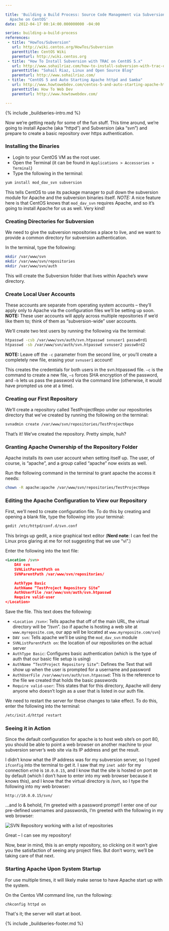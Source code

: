 ```yaml
---
 
title: 'Building a Build Process: Source Code Management via Subversion and
  Apache on CentOS'
date: 2012-04-17 00:14:00.000000000 -04:00

series: building-a-build-process
references:
 - title: "HowTos/Subversion"
   url: http://wiki.centos.org/HowTos/Subversion
   parenttitle: CentOS Wiki
   parenturl: http://wiki.centos.org
 - title: "How To Install Subversion with TRAC on CentOS 5.x"
   url: http://www.sohailriaz.com/how-to-install-subversion-with-trac-on-centos-5-x/
   parenttitle: "Sohail Riaz, Linux and Open Source Blog"
   parenturl: http://www.sohailriaz.com/
 - title: "CentOS 5 and Auto Starting Apache httpd and Samba"
   url: http://www.howtowebdev.com/centos-5-and-auto-starting-apache-httpd-and-samba/
   parenttitle: How To Web Dev
   parenturl: http://www.howtowebdev.com/

---
```

{% include _buildseries-intro.md %}

Now we’re getting ready for some of the fun stuff. This time around, we’re going to install Apache (aka “httpd”) and Subversion (aka “svn”) and prepare to create a basic repository over https authentication.

### Installing the Binaries

* Login to your CentOS VM as the root user.
* Open the Terminal (it can be found in `Applications > Accessories > Terminal`)
* Type the following in the terminal:

```sh
yum install mod_dav_svn subversion
```

This tells CentOS to use its package manager to pull down the subversion module for Apache and the subversion binaries itself. *NOTE:* A nice feature here is that CentOS knows that `mod_dav_svn` requires Apache, and so it’s going to install Apache for us as well. Very kind!

### Creating Directories for Subversion

We need to give the subversion repositories a place to live, and we want to provide a common directory for subversion authentication.

In the terminal, type the following:

```sh
mkdir /var/www/svn
mkdir /var/www/svn/repositories
mkdir /var/www/svn/auth
```

This will create the Subversion folder that lives within Apache’s www directory.

### Create Local User Accounts

These accounts are separate from operating system accounts – they’ll apply only to Apache via the configuration files we’ll be setting up soon. **NOTE:** These user accounts will apply across multiple repositories if we’d like them to; think of them as “subversion-wide” user accounts.

We’ll create two test users by running the following via the terminal:

```sh
htpasswd -csb /var/www/svn/auth/svn.htpasswd svnuser1 passw0rd1
htpasswd -sb /var/www/svn/auth/svn.htpasswd svnuser2 passw0rd2
```

**NOTE:** Leave off the `-c` parameter from the second line, or you’ll create a completely new file, erasing your `svnuser1` account!

This creates the credentials for both users in the svn.htpasswd file. `–c` is the command to create a new file, `–s` forces SHA encryption of the password, and `–b` lets us pass the password via the command line (otherwise, it would have prompted us one at a time).

### Creating our First Repository

We’ll create a repository called TestProjectRepo under our repositories directory that we’ve created by running the following on the terminal:

```sh
svnadmin create /var/www/svn/repositories/TestProjectRepo
```

That’s it! We’ve created the repository. Pretty simple, huh?

### Granting Apache Ownership of the Repository Folder

Apache installs its own user account when setting itself up. The user, of course, is “apache”, and a group called “apache” now exists as well.

Run the following command in the terminal to grant apache the access it needs:

```sh
chown -R apache:apache /var/www/svn/repositories/TestProjectRepo
```

### Editing the Apache Configuration to View our Repository

First, we’ll need to create configuration file. To do this by creating and opening a blank file, type the following into your terminal:

```sh
gedit /etc/httpd/conf.d/svn.conf
```

This brings up gedit, a nice graphical text editor (**Nerd note**: I can feel the Linux pros glaring at me for not suggesting that we use “vi”.)

Enter the following into the text file:

```xml
<Location /svn>
    DAV svn
    SVNListParentPath on
    SVNParentPath /var/www/svn/repositories/

    AuthType Basic
    AuthName “TestProject Repository Site”
    AuthUserFile /var/www/svn/auth/svn.htpasswd
    Require valid-user
</Location>
```

Save the file. This text does the following:

* `<Location /svn>`: Tells apache that off of the main URL, the virtual directory will be “/svn”. (so if apache is hosting a web site at `www.myreposite.com`, our app will be located at `www.myreposite.com/svn`)
* `DAV svn`: Tells apache we’ll be using the `mod_dav_svn` module
* `SVNListParentPath on`: the location of our repositories on the actual server
* `AuthType Basic`: Configures basic authentication (which is the type of auth that our basic file setup is using)
* `AuthName “TestProject Repository Site”`: Defines the Text that will show up when the user is prompted for a username and password
* `AuthUserFile /var/www/svn/auth/svn.htpasswd`: This is the reference to the file we created that holds the basic passwords
* `Require valid-user`: This states that for this directory, Apache will deny anyone who doesn’t login as a user that is listed in our auth file.

We need to restart the server for these changes to take effect. To do this, enter the following into the terminal:

```sh
/etc/init.d/httpd restart
```

### Seeing it in Action

Since the default configuration for apache is to host web site’s on port 80, you should be able to point a web browser on another machine to your subversion server’s web site via its IP address and get the result.

I didn’t know what the IP address was for my subversion server, so I typed `ifconfig` into the terminal to get it. I saw that my `inet addr` for my connection `eth0` is `10.0.0.15`, and I know that the site is hosted on port `80` by default (which I don’t have to enter into my web browser because it knows this), and I know that the virtual directory is /svn, so I type the following into my web browser:

    http://10.0.0.15/svn/
…and lo &amp; behold, I’m greeted with a password prompt! I enter one of our pre-defined usernames and passwords, I’m greeted with the following in my web browser:

![SVN Repository working with a list of repositories]({{site.post-images}}/09-252520-252520SVN-252520on-252520Apache_thumb-25255B1-25255D.png)

Great – I can see my repository!

Now, bear in mind, this is an empty repository, so clicking on it won’t give you the satisfaction of seeing any project files. But don’t worry, we’ll be taking care of that next.

### Starting Apache Upon System Startup

For use multiple times, it will likely make sense to have Apache start up with the system.

On the Centos VM command line, run the following:

```sh
chkconfig httpd on
```

That's it; the server will start at boot.

{% include _buildseries-footer.md %}
